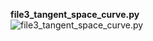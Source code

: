**file3_tangent_space_curve.py** <br>
![file3_tangent_space_curve.py](https://github.com/saarthdeshpande/FSF-mathematics-python-code-archive/blob/master/FSF-2020/calculus-of-several-variables/geometry-of-planes-and-curves/velocity-and-differentiability/file3_tangent_space_curve.gif)
